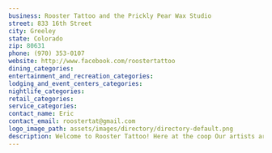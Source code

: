 ```yaml
---
business: Rooster Tattoo and the Prickly Pear Wax Studio
street: 833 16th Street
city: Greeley
state: Colorado
zip: 80631
phone: (970) 353-0107
website: http://www.facebook.com/roostertattoo
dining_categories: 
entertainment_and_recreation_categories: 
lodging_and_event_centers_categories: 
nightlife_categories: 
retail_categories: 
service_categories: 
contact_name: Eric
contact_email: roostertat@gmail.com
logo_image_path: assets/images/directory/directory-default.png
description: Welcome to Rooster Tattoo! Here at the coop Our artists are passionate about what they do. We strive to help you create and personalize your tattoo,so you will not find any "flash racks" on any of our walls. As soon as you enter our shop you will feel comfortable and will not be treated like you do not belong. Our artists will take the time to talk with you without making you feel pressured into getting a tattoo. We want our clients to be sure about what they will be permanently placing on their bodies. We are definitely a one of a kind tattoo shop!
---
```

